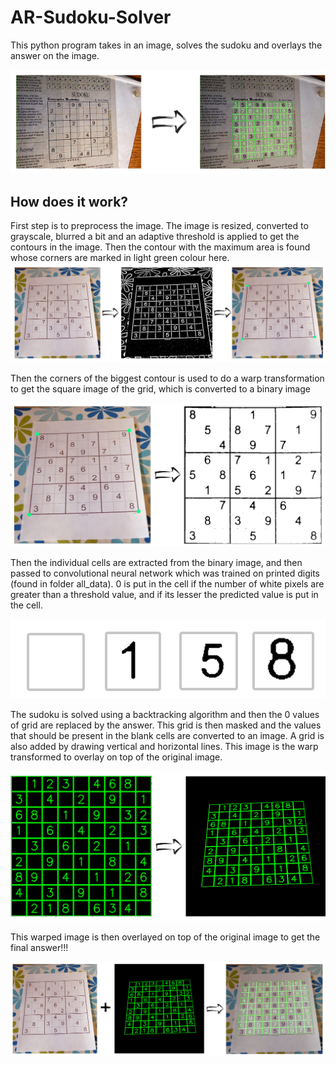 # AR-Sudoku-Solver

This python program takes in an image, solves the sudoku and overlays the answer on the image. 

![alt text](https://github.com/Jaseem001/AR-Sudoku-Solver/blob/master/test/rm_1.png?raw=true)

## How does it work?

First step is to preprocess the image. The image is resized, converted to grayscale, blurred a bit and an adaptive threshold is applied to get the contours in the image. Then the contour with the maximum area is found whose corners are marked in light green colour here.
![alt text](https://github.com/Jaseem001/AR-Sudoku-Solver/blob/master/test/rm_2.png?raw=true)

Then the corners of the biggest contour is used to do a warp transformation to get the square image of the grid, which is converted to a binary image

![alt text](https://github.com/Jaseem001/AR-Sudoku-Solver/blob/master/test/rm_3.png?raw=true)

Then the individual cells are extracted from the binary image, and then passed to convolutional neural network which was trained on printed digits (found in folder all_data). 0 is put in the cell if the number of white pixels are greater than a threshold value, and if its lesser the predicted value is put in the cell.

![alt text](https://github.com/Jaseem001/AR-Sudoku-Solver/blob/master/test/rm_4.png?raw=true)

The sudoku is solved using a backtracking algorithm and then the 0 values of grid are replaced by the answer. This grid is then masked and the values that should be present in the blank cells are converted to an image. A grid is also added by drawing vertical and horizontal lines. This image is the warp transformed to overlay on top of the original image.

![alt text](https://github.com/Jaseem001/AR-Sudoku-Solver/blob/master/test/rm_5.png?raw=true)

This warped image is then overlayed on top of the original image to get the final answer!!!

![alt text](https://github.com/Jaseem001/AR-Sudoku-Solver/blob/master/test/rm_6.png?raw=true)
